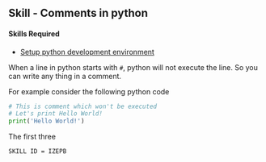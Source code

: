 ## Skill - Comments in python

#### Skills Required
* [Setup python development environment](https://nagasudhir.blogspot.com/2020/04/setup-python-development-environment_14.html)

When a line in python starts with ```#```, python will not execute the line.
 So you can write any thing in a comment.

For example consider the following python code
```python
# This is comment which won't be executed
# Let's print Hello World!
print('Hello World!')
```
The first three 

```SKILL ID = IZEPB```
<!--stackedit_data:
eyJoaXN0b3J5IjpbMTQ2MzAzNTM5MF19
-->
